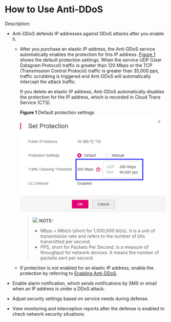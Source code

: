 # How to Use Anti-DDoS<a name="EN-US_TOPIC_0204851524"></a>

Description:

-   Anti-DDoS defends IP addresses against DDoS attacks after you enable it.
    -   After you purchase an elastic IP address, the Anti-DDoS service automatically enables the protection for this IP address.  [Figure 1](#fig1187371918561)  shows the default protection settings. When the service UDP \(User Datagram Protocol\) traffic is greater than 120 Mbps or the TCP \(Transmission Control Protocol\) traffic is greater than 35,000 pps, traffic scrubbing is triggered and Anti-DDoS will automatically intercept the attack traffic.

        If you delete an elastic IP address, Anti-DDoS automatically disables the protection for the IP address, which is recorded in Cloud Trace Service \(CTS\).

        **Figure  1**  Default protection settings<a name="fig1187371918561"></a>  
        ![](figures/default-protection-settings.png "default-protection-settings")

        >![](/images/icon-note.gif) **NOTE:**   
        >-   Mbps = Mbit/s \(short for 1,000,000 bit/s\). It is a unit of transmission rate and refers to the number of bits transmitted per second.  
        >-   PPS, short for Packets Per Second, is a measure of throughput for network devices. It means the number of packets sent per second.  

    -   If protection is not enabled for an elastic IP address, enable the protection by referring to  [Enabling Anti-DDoS](enabling-anti-ddos.md).

-   Enable alarm notification, which sends notifications by SMS or email when an IP address is under a DDoS attack.
-   Adjust security settings based on service needs during defense.
-   View monitoring and interception reports after the defense is enabled to check network security situations.

